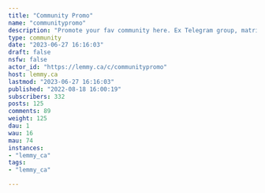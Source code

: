 ```yaml
---
title: "Community Promo" 
name: "communitypromo"
description: "Promote your fav community here. Ex Telegram group, matrix room, discord server, sublemmy, subreddit etc.This sublemmy is now on matrix! matrix.to/#/#RoomDiscovery:matrix.organd discord: https://discord.gg/XrrnsHFJVj"
type: community
date: "2023-06-27 16:16:03"
draft: false
nsfw: false
actor_id: "https://lemmy.ca/c/communitypromo"
host: lemmy.ca
lastmod: "2023-06-27 16:16:03"
published: "2022-08-18 16:00:19"
subscribers: 332
posts: 125
comments: 89
weight: 125
dau: 1
wau: 16
mau: 74
instances:
- "lemmy_ca"
tags: 
- "lemmy_ca"

---
```

